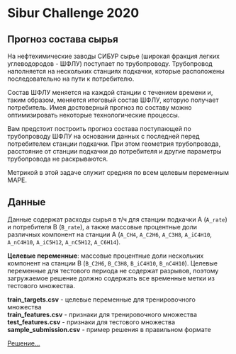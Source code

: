 # Sibur Challenge 2020
## Прогноз состава сырья
На нефтехимические заводы СИБУР сырье (широкая фракция легких углеводородов - ШФЛУ) поступает по трубопроводу. Трубопровод наполняется на нескольких станциях подкачки, которые расположены последовательно на пути к потребителю.

Состав ШФЛУ меняется на каждой станции с течением времени и, таким образом, меняется итоговый состав ШФЛУ, которую получает потребитель. Имея достоверный прогноз по составу можно оптимизировать некоторые технологические процессы.

Вам предстоит построить прогноз состава поступающей по трубопроводу ШФЛУ на основании данных с последней перед потребителем станции подкачки. При этом геометрия трубопровода, расстояние от станции подкачки до потребителя и другие параметры трубопровода не раскрываются.

Метрикой в этой задаче служит средняя по всем целевым переменным MAPE.

## Данные
Данные содержат расходы сырья в т/ч для станции подкачки A (`A_rate`) и потребителя B (`B_rate`), а также массовые процентные доли различных компонент на станции A (`A_CH4`, `A_C2H6`, `A_C3H8`, `A_iC4H10`, `A_nC4H10`, `A_iC5H12`, `A_nC5H12`, `A_C6H14`).

**Целевые переменные**: массовые процентные доли нескольких компонент на станции B (`B_C2H6`, `B_C3H8`, `B_iC4H10`, `B_nC4H10`). Целевые переменные для тестового периода не содержат разрывов, поэтому загружаемое решение должно содержать все временные метки из тестового множества.

**train_targets.csv** - целевые переменные для тренировочного множества  
**train_features.csv** - признаки для тренировочного множества  
**test_features.csv** - признаки для тестового множества  
**sample_submission.csv** - пример решения в правильном формате  
  
[Решение...](Project_03.ipynb)
